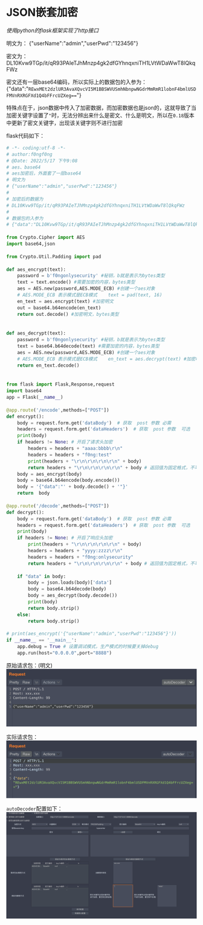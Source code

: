# JSON嵌套加密

*使用python的flask框架实现了http接口*

明文为：
{"userName":"admin","userPwd":"123456"}

密文为：
DL10Kvw9TGp/it/qR93PAIeTJhMnzp4gk2dfGYhnqxniTH1LVtWDaWwT8lQkqFWz

密文还有一层base64编码，所以实际上的数据包的入参为：
{"data":"`REwxMEt2dzlUR3AvaXQvcVI5M1BBSWVUSmhNbnpwNGdrMmRmR1lobnF4bmlUSDFMVnRXRGFXd1Q4bFFrcUZXeg==`"}

特殊点在于，json数据中传入了加密数据，而加密数据也是json的，这就导致了当加密关键字设置了`"`时，无法分辨出来什么是密文、什么是明文，所以在`0.18`版本中更新了密文关键字，出现该关键字则不进行加密

flask代码如下：
```python
# -*- coding:utf-8 -*-  
# author:f0ngf0ng  
# @Date: 2022/5/17 下午9:08  
# aes、base64  
# aes加密后，外面套了一层base64  
# 明文为  
# {"userName":"admin","userPwd":"123456"}  
#  
# 加密后的数据为  
# DL10Kvw9TGp/it/qR93PAIeTJhMnzp4gk2dfGYhnqxniTH1LVtWDaWwT8lQkqFWz  
#  
# 数据包的入参为  
# {"data":"DL10Kvw9TGp/it/qR93PAIeTJhMnzp4gk2dfGYhnqxniTH1LVtWDaWwT8lQkqFWz"}  
  
from Crypto.Cipher import AES  
import base64,json  
  
from Crypto.Util.Padding import pad  
  
def aes_encrypt(text):  
    password = b'f0ngonlysecurity' #秘钥，b就是表示为bytes类型  
    text = text.encode() #需要加密的内容，bytes类型  
    aes = AES.new(password,AES.MODE_ECB) #创建一个aes对象  
    # AES.MODE_ECB 表示模式是ECB模式    text = pad(text, 16)  
    en_text = aes.encrypt(text) #加密明文  
    out = base64.b64encode(en_text)  
    return out.decode() #加密明文，bytes类型  
  
  
def aes_decrypt(text):  
    password = b'f0ngonlysecurity' #秘钥，b就是表示为bytes类型  
    text = base64.b64decode(text) #需要加密的内容，bytes类型  
    aes = AES.new(password,AES.MODE_ECB) #创建一个aes对象  
    # AES.MODE_ECB 表示模式是ECB模式    en_text = aes.decrypt(text) #加密明文  
    return en_text.decode()  
  
  
from flask import Flask,Response,request  
import base64  
app = Flask(__name__)  
  
@app.route('/encode',methods=["POST"])  
def encrypt():  
    body = request.form.get('dataBody')  # 获取  post 参数 必需  
    headers = request.form.get('dataHeaders')  # 获取  post 参数  可选  
    print(body)  
    if headers != None: # 开启了请求头加密  
        headers = headers + "aaaa:bbbb\r\n"  
        headers = headers + "f0ng:test"  
        print(headers + "\r\n\r\n\r\n\r\n" + body)  
        return headers + "\r\n\r\n\r\n\r\n" + body # 返回值为固定格式，不可更改  
    body = aes_encrypt(body)  
    body = base64.b64encode(body.encode())  
    body = '{"data":"' + body.decode() + '"}'  
    return  body  
  
@app.route('/decode',methods=["POST"])  
def decrypt():  
    body = request.form.get('dataBody')  # 获取  post 参数 必需  
    headers = request.form.get('dataHeaders')  # 获取  post 参数  可选  
    print(body)  
    if headers != None: # 开启了响应头加密  
        print(headers + "\r\n\r\n\r\n\r\n" + body)  
        headers = headers + "yyyy:zzzz\r\n"  
        headers = headers + "f0ng:onlysecurity"  
        return headers + "\r\n\r\n\r\n\r\n" + body # 返回值为固定格式，不可更改  
  
    if "data" in body:  
        body = json.loads(body)['data']  
        body = base64.b64decode(body)  
        body = aes_decrypt(body.decode())  
        print(body)  
        return body.strip()  
    else:  
        return body.strip()  
  
# print(aes_encrypt('{"userName":"admin","userPwd":"123456"}'))  
if __name__ == '__main__':  
    app.debug = True # 设置调试模式，生产模式的时候要关掉debug  
    app.run(host="0.0.0.0",port="8888")
```

原始请求包：(明文)
![800](photo/Pasted%20image%2020220518215855.png)


实际请求包：
![800](photo/Pasted%20image%2020220518215911.png)





`autoDecoder`配置如下：
![800](photo/Pasted%20image%2020220518214621.png)
